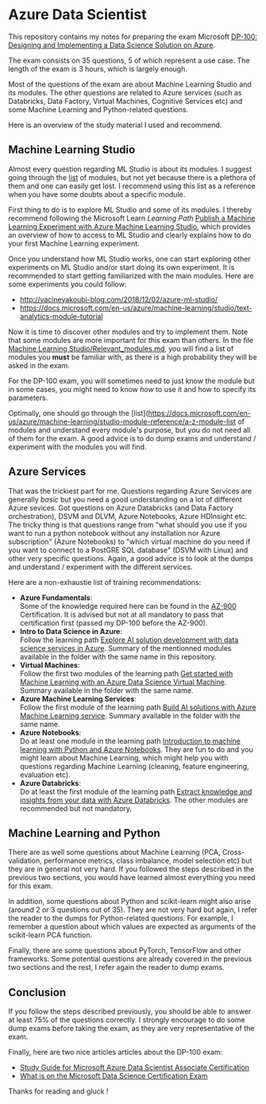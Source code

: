 # Azure Data Scientist
This repository contains my notes for preparing the exam Microsoft [DP-100: Designing and Implementing a Data Science Solution on Azure](https://www.microsoft.com/en-us/learning/exam-dp-100.aspx).

The exam consists on 35 questions, 5 of which represent a use case. The length of the exam is 3 hours, which is largely enough.

Most of the questions of the exam are about Machine Learning Studio and its modules. The other questions are related to Azure services (such as Databricks, Data Factory, Virtual Machines, Cognitive Services etc) and some Machine Learning and Python-related questions.

Here is an overview of the study material I used and recommend.

## Machine Learning Studio
Almost every question regarding ML Studio is about its modules. I suggest going through the [list](https://docs.microsoft.com/en-us/azure/machine-learning/studio-module-reference/a-z-module-list) of modules, but not yet because there is a plethora of them and one can easily get lost. I recommend using this list as a reference when you have some doubts about a specific module.

First thing to do is to explore ML Studio and some of its modules. I thereby recommend following the Microsoft Learn _Learning Path_ [Publish a Machine Learning Experiment with Azure Machine Learning Studio](https://docs.microsoft.com/en-us/learn/paths/publish-experiment-with-ml-studio/), which provides an overview of how to access to ML Studio and clearly explains how to do your first Machine Learning experiment.

Once you understand how ML Studio works, one can start exploring other experiments on ML Studio and/or start doing its own experiment. It is recommended to start getting familiarized with the main modules. Here are some experiments you could follow:
- http://yacineyakoubi-blog.com/2018/12/02/azure-ml-studio/
- https://docs.microsoft.com/en-us/azure/machine-learning/studio/text-analytics-module-tutorial

Now it is time to discover other modules and try to implement them. Note that some modules are more important for this exam than others. In the file [Machine Learning Studio/Relevant_modules.md](https://github.com/alex-nogue/Microsoft_Certification_DP-100_Azure_Data_Scientist/blob/master/Machine%20Learning%20Studio/Relevant_modules.md), you will find a list of modules you __must__ be familiar with, as there is a high probability they will be asked in the exam.

For the DP-100 exam, you will sometimes need to just know the module but in some cases, you might need to know _how_ to use it and how to specify its parameters.

Optimally, one should go through the [list](https://docs.microsoft.com/en-us/azure/machine-learning/studio-module-reference/a-z-module-list of modules and understand every module's purpose, but you do not need all of them for the exam. A good advice is to do dump exams and understand / experiment with the modules you will find.

## Azure Services
That was the trickiest part for me. Questions regarding Azure Services are generally _basic_ but you need a good understanding on a lot of different Azure sevices. Got questions on Azure Databricks (and Data Factory orchestration), DSVM and DLVM, Azure Notebooks, Azure HDInsight etc. The tricky thing is that questions range from "what should you use if you want to run a python notebook without any installation nor Azure subscription" (Azure Notebooks) to "which virtual machine do you need if you want to connect to a PostGRE SQL database" (DSVM with Linux) and other very specific questions. Again, a good advice is to look at the dumps and understand / experiment with the different services. 

Here are a non-exhaustie list of training recommendations:
- __Azure Fundamentals__: <br> Some of the knowledge required here can be found in the [AZ-900](https://docs.microsoft.com/en-us/learn/paths/azure-fundamentals/index) Certification. It is advised but not at all mandatory to pass that certification first (passed my DP-100 before the AZ-900).
- __Intro to Data Science in Azure__: <br> Follow the learning path [Explore AI solution development with data science services in Azure](https://docs.microsoft.com/en-us/learn/paths/explore-data-science-tools-in-azure/). Summary of the mentionned modules available in the folder with the same name in this repository.
- __Virtual Machines__: <br> Follow the first two modules of the learning path [Get started with Machine Learning with an Azure Data Science Virtual Machine](https://docs.microsoft.com/en-us/learn/paths/get-started-with-azure-dsvm/). Summary available in the folder with the same name.
- __Azure Machine Learning Services__: <br> Follow the first module of the learning path [Build AI solutions with Azure Machine Learning service](https://docs.microsoft.com/en-us/learn/paths/build-ai-solutions-with-azure-ml-service/). Summary available in the folder with the same name.
- __Azure Notebooks__: <br> Do at least one module in the learning path [Introduction to machine learning with Python and Azure Notebooks](https://docs.microsoft.com/en-us/learn/paths/intro-to-ml-with-python/). They are fun to do and you might learn about Machine Learning, which might help you with questions regarding Machine Learning (cleaning, feature engineering, evaluation etc).
- __Azure Databricks__: <br> Do at least the first module of the learning path [Extract knowledge and insights from your data with Azure Databricks](https://docs.microsoft.com/en-us/learn/paths/data-science/). The other modules are recommended but not mandatory.

## Machine Learning and Python
There are as well some questions about Machine Learning (PCA, Cross-validation, performance metrics, class imbalance, model selection etc) but they are in general not very hard. If you followed the steps described in the previous two sections, you would have learned almost everything you need for this exam.

In addition, some questions about Python and scikit-learn might also arise (around 2 or 3 questions out of 35). They are not very hard but again, I refer the reader to the dumps for Python-related questions. For example, I remember a question about which values are expected as arguments of the scikit-learn PCA function.

Finally, there are some questions about PyTorch, TensorFlow and other frameworks. Some potential questions are already covered in the previous two sections and the rest, I refer again the reader to dump exams.

## Conclusion

If you follow the steps described previously, you should be able to answer at least 75% of the questions correctly. I strongly encourage to do some dump exams before taking the exam, as they are very representative of the exam.

Finally, here are two nice articles articles about the DP-100 exam:
- [Study Guide for Microsoft Azure Data Scientist Associate Certification](https://medium.com/deep-ai/study-guide-for-microsoft-azure-data-scientist-associate-certification-dp-100-c2e4611cb071)
- [What is on the Microsoft Data Science Certification Exam](https://101.datascience.community/2019/05/20/what-is-on-the-microsoft-data-science-certification-exam/)

Thanks for reading and gluck !
